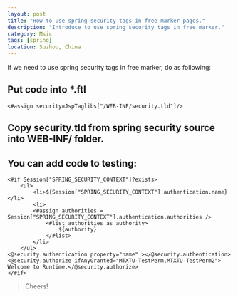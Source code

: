 ```yaml
---
layout: post
title: "How to use spring security tags in free marker pages."
description: "Introduce to use spring security tags in free marker."
category: Msic
tags: [spring]
location: Suzhou, China
---
```


If we need to use spring security tags in free marker, do as following:

## Put code into \*.ftl

	<#assign security=JspTaglibs["/WEB-INF/security.tld"]/>

## Copy security.tld from spring security source into WEB-INF/ folder.

## You can add code to testing:

	<#if Session["SPRING_SECURITY_CONTEXT"]?exists>
		<ul>
			<li>${Session["SPRING_SECURITY_CONTEXT"].authentication.name}</li>
			<li>
			<#assign authorities = Session["SPRING_SECURITY_CONTEXT"].authentication.authorities />
				<#list authorities as authority>
					${authority}
				</#list>
			</li>
		</ul>
	<@security.authentication property="name" ></@security.authentication>
	<@security.authorize ifAnyGranted="MTXTU-TestPerm,MTXTU-TestPerm2"> Welcome to Runtime.</@security.authorize>
	</#if>

> Cheers!
